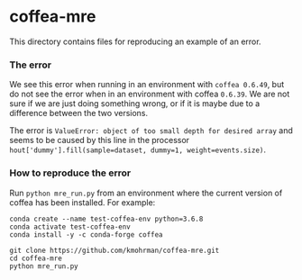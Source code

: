 # coffea-mre
This directory contains files for reproducing an example of an error.

### The error  

We see this error when running in an environment with `coffea 0.6.49`, but do not see the error when in an environment with coffea `0.6.39`. We are not sure if we are just doing something wrong, or if it is maybe due to a difference between the two versions.

The error is `ValueError: object of too small depth for desired array` and seems to be caused by this line in the processor `hout['dummy'].fill(sample=dataset, dummy=1, weight=events.size)`.

### How to reproduce the error

Run `python mre_run.py` from an environment where the current version of coffea has been installed. For example:

`conda create --name test-coffea-env python=3.6.8`  
`conda activate test-coffea-env`  
`conda install -y -c conda-forge coffea`  

`git clone https://github.com/kmohrman/coffea-mre.git`  
`cd coffea-mre`  
`python mre_run.py`  

